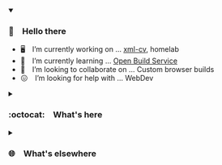 <details open><summary>

### :wave:&emsp;Hello there

</summary>

- :desktop_computer:&emsp;I’m currently working on ... [xml-cv], homelab
- :book:&emsp;I’m currently learning ... [Open Build Service](https://openbuildservice.org/)
- :handshake:&emsp;I’m looking to collaborate on ... Custom browser builds
- :confounded:&emsp;I’m looking for help with ... WebDev

</details>
<details><summary>

### :octocat:&emsp;What's here

</summary>

- Dotfiles: [userconfig], [userexec], and [userweb]
- [flashbench] - for analyzing flash block devices
- Web stuff: [cydonia], [sunglasses]
- CV automation: [xml-cv]
- Forks for preservation: from [OSVR](https://github.com/OSVR), [XMind]
- Other things

</details>
<details><summary>

### :globe_with_meridians:&emsp;What's elsewhere

</summary>

- [GitLab](https://gitlab.com/bberberov):
	- Some [Firefox Add-ons]
	- [DocBook](https://docbook.org/) book soft-forks: [LFS], [BLFS], [CLFS] and [CLFS Embedded]
	- [Autoinstalls] for RHEL and Ubuntu
- [openSUSE Build Service](https://build.opensuse.org/project/show/home:bberberov)

</details>

[XMind]:      https://github.com/bberberov/xmind
[cydonia]:    https://github.com/bberberov/cydonia
[flashbench]: https://github.com/bberberov/flashbench
[sunglasses]: https://github.com/bberberov/sunglasses
[userconfig]: https://github.com/bberberov/userconfig
[userexec]:   https://github.com/bberberov/userexec
[userweb]:    https://github.com/bberberov/userweb
[xml-cv]:     https://github.com/bberberov/xml-cv

[Autoinstalls]:    https://gitlab.com/clu-os/3rd/autoinstalls
[BLFS]:            https://gitlab.com/clu-os/docs/blfs "Beyond Linux From Scratch"
[CLFS Embedded]:   https://gitlab.com/clu-os/docs/cross-lfs-embedded "Cross Linux From Scratch- Embedded"
[CLFS]:            https://gitlab.com/clu-os/docs/cross-lfs "Cross Linux From Scratch"
[Firefox Add-ons]: https://gitlab.com/clu-os/firefox-add-ons
[LFS]:             https://gitlab.com/clu-os/docs/lfs "Linux From Scratch"

<!--
- 💬 Ask me about ...
- 📫 How to reach me: ...
- 😄 Pronouns: ...
- ⚡ Fun fact: ...
-->
